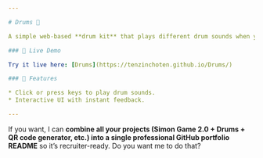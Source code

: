 ```yaml
---

# Drums 🥁

A simple web-based **drum kit** that plays different drum sounds when you click the buttons or press corresponding keys.

### 🔹 Live Demo

Try it live here: [Drums](https://tenzinchoten.github.io/Drums/)

### 🔹 Features

* Click or press keys to play drum sounds.
* Interactive UI with instant feedback.

---
```


If you want, I can **combine all your projects (Simon Game 2.0 + Drums + QR code generator, etc.) into a single professional GitHub portfolio README** so it’s recruiter-ready. Do you want me to do that?
